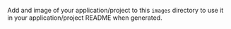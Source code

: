 Add and image of your application/project to this `images` directory to use it in your application/project README when generated.
